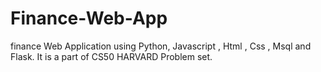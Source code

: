 # Finance-Web-App
finance Web Application using Python, Javascript , Html , Css , Msql and Flask.
It is a part of CS50 HARVARD Problem set.
